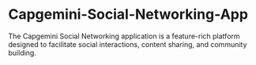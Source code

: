 # Capgemini-Social-Networking-App
The Capgemini Social Networking application is a feature-rich platform designed to facilitate social interactions, content sharing, and community building.
